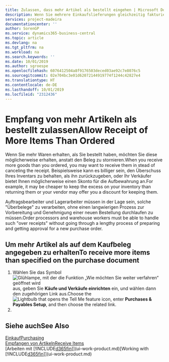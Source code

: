 ```yaml
---
title: Zulassen, dass mehr Artikel als bestellt eingehen | Microsoft Docs
description: Wenn Sie mehrere Einkaufslieferungen gleichzeitig fakturieren möchten, können Sie die Funktion Sammelgutschrift verwenden.
services: project-madeira
documentationcenter: ''
author: SorenGP
ms.service: dynamics365-business-central
ms.topic: article
ms.devlang: na
ms.tgt_pltfrm: na
ms.workload: na
ms.search.keywords: ''
ms.date: 10/01/2019
ms.author: sgroespe
ms.openlocfilehash: 6076412504a8f9176503deced03ae92c7e8076c5
ms.sourcegitcommit: 02e704bc3e01d62072144919774f1244c42827e4
ms.translationtype: HT
ms.contentlocale: de-DE
ms.lasthandoff: 10/01/2019
ms.locfileid: "2312436"
---
```

# <a name="allow-receipt-of-more-items-than-ordered"></a><span data-ttu-id="29c63-103">Empfang von mehr Artikeln als bestellt zulassen</span><span class="sxs-lookup"><span data-stu-id="29c63-103">Allow Receipt of More Items Than Ordered</span></span>
<span data-ttu-id="29c63-104">Wenn Sie mehr Waren erhalten, als Sie bestellt haben, möchten Sie diese möglicherweise erhalten, anstatt den Beleg zu stornieren.</span><span class="sxs-lookup"><span data-stu-id="29c63-104">When you receive more goods than you ordered, you may want to receive them in stead of canceling the receipt.</span></span> <span data-ttu-id="29c63-105">Beispielsweise kann es billiger sein, den Überschuss Ihres Inventars zu behalten, als ihn zurückzugeben, oder Ihr Verkäufer bietet Ihnen möglicherweise einen Skonto für die Aufbewahrung an.</span><span class="sxs-lookup"><span data-stu-id="29c63-105">For example, it may be cheaper to keep the excess on your inventory than returning them or your vendor may offer you a discount for keeping them.</span></span>

<span data-ttu-id="29c63-106">Auftragsbearbeiter und Lagerarbeiter müssen in der Lage sein, solche "Überbelege" zu verarbeiten, ohne einen langwierigen Prozess zur Vorbereitung und Genehmigung einer neuen Bestellung durchlaufen zu müssen.</span><span class="sxs-lookup"><span data-stu-id="29c63-106">Order processors and warehouse workers must be able to handle such "over receipts" without going through a lengthy process of preparing and getting approval for a new purchase order.</span></span>

## <a name="to-receive-more-items-than-specified-on-the-purchase-document"></a><span data-ttu-id="29c63-107">Um mehr Artikel als auf dem Kaufbeleg angegeben zu erhalten</span><span class="sxs-lookup"><span data-stu-id="29c63-107">To receive more items than specified on the purchase document</span></span>

1. <span data-ttu-id="29c63-108">Wählen Sie das Symbol ![Glühlampe, mit der die Funktion „Wie möchten Sie weiter verfahren“ geöffnet wird](media/ui-search/search_small.png "Wie möchten Sie weiter verfahren?") aus, geben Sie **Käufe und Verkäufe einrichten** ein, und wählen dann den zugehörigen Link aus.</span><span class="sxs-lookup"><span data-stu-id="29c63-108">Choose the ![Lightbulb that opens the Tell Me feature](media/ui-search/search_small.png "Tell me what you want to do") icon, enter **Purchases & Payables Setup**, and then choose the related link.</span></span>
2.   

## <a name="see-also"></a><span data-ttu-id="29c63-109">Siehe auch</span><span class="sxs-lookup"><span data-stu-id="29c63-109">See Also</span></span>  
[<span data-ttu-id="29c63-110">Einkauf</span><span class="sxs-lookup"><span data-stu-id="29c63-110">Purchasing</span></span>](purchasing-manage-purchasing.md)  
[<span data-ttu-id="29c63-111">Empfangen von Artikeln</span><span class="sxs-lookup"><span data-stu-id="29c63-111">Receive Items</span></span>](warehouse-how-receive-items.md)  
<span data-ttu-id="29c63-112">[Arbeiten mit [!INCLUDE[d365fin](includes/d365fin_md.md)]](ui-work-product.md)</span><span class="sxs-lookup"><span data-stu-id="29c63-112">[Working with [!INCLUDE[d365fin](includes/d365fin_md.md)]](ui-work-product.md)</span></span>
